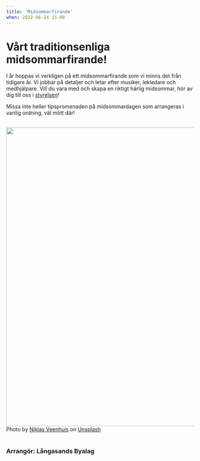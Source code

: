 ```yaml
---
title: 'Midsommarfirande'
when: 2022-06-24 15:00
---
```

<h1>Vårt traditionsenliga midsommarfirande!</h1>

I år hoppas vi verkligen på ett midsommarfirande som vi minns det från tidigare år. Vi jobbar på detaljer och letar efter musiker, lekledare och medhjälpare. Vill du vara med och skapa en riktigt härlig midsommar, hör av dig till oss i <a href="/organisation/Styrelsen.html">styrelsen</a>! 

Missa inte heller tipspromenaden på midsommardagen som arrangeras i vanlig ordning, väl mött där!

<br>

<div class="center">
    <img width="800" src="/assets/images/niklas-veenhuis-Q0AXQ8UctBc-unsplash.jpg" />
</div>
<div class="center">
    <span>Photo by <a href="https://unsplash.com/@niklasveenhuis?utm_source=unsplash&amp;utm_medium=referral&amp;utm_content=creditCopyText">Niklas Veenhuis</a> on <a href="https://unsplash.com/s/photos/midsommar?utm_source=unsplash&amp;utm_medium=referral&amp;utm_content=creditCopyText">Unsplash</a></span>
</div>

<br>

### Arrangör: Långasands Byalag

